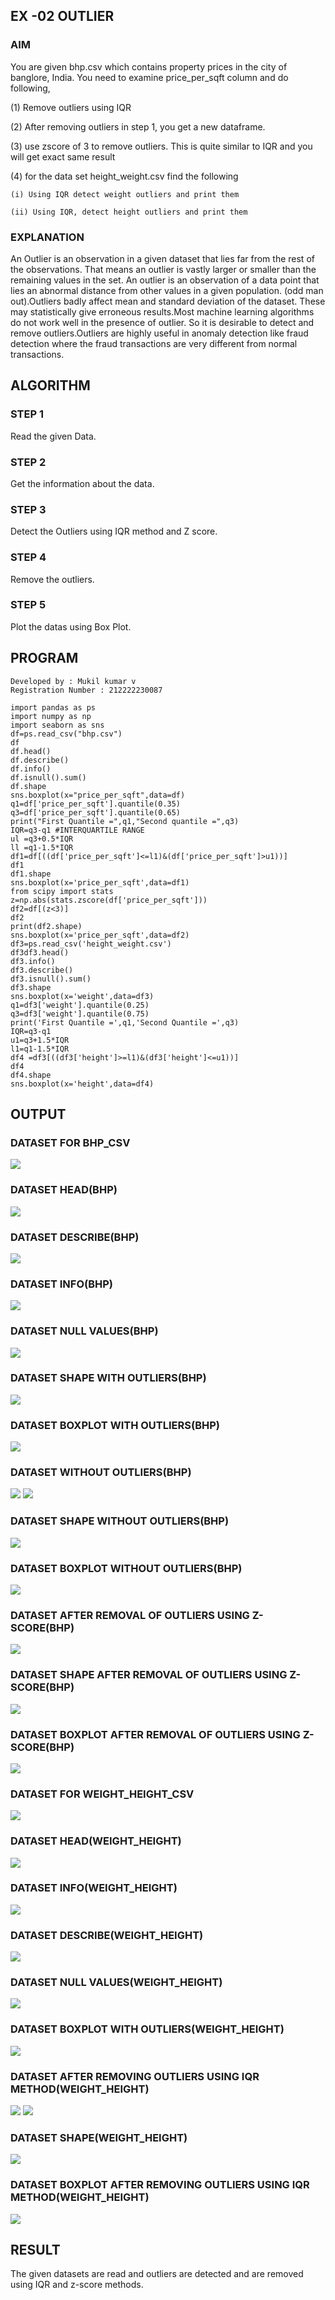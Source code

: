 ## EX -02 OUTLIER

### AIM
You are given bhp.csv which contains property prices in the city of banglore, India. You need to examine price_per_sqft column and do following,

(1) Remove outliers using IQR 

(2) After removing outliers in step 1, you get a new dataframe.

(3) use zscore of 3 to remove outliers. This is quite similar to IQR and you will get exact same result

(4) for the data set height_weight.csv find the following

    (i) Using IQR detect weight outliers and print them

    (ii) Using IQR, detect height outliers and print them
 
### EXPLANATION
   
 An Outlier is an observation in a given dataset that lies far from the rest of the observations. That means an outlier is vastly larger or smaller than the remaining values in the set. An outlier is an observation of a data point that lies an abnormal distance from other values in a given population. (odd man out).Outliers badly affect mean and standard deviation of the dataset. These may statistically give erroneous results.Most machine learning algorithms do not work well in the presence of outlier. So it is desirable to detect and remove outliers.Outliers are highly useful in anomaly detection like fraud detection where the fraud transactions are very different from normal transactions.  

## ALGORITHM

### STEP 1
Read the given Data.

### STEP 2
Get the information about the data.

### STEP 3
Detect the Outliers using IQR method and Z score.

### STEP 4
Remove the outliers.

### STEP 5
Plot the datas using Box Plot.

## PROGRAM

```
Developed by : Mukil kumar v
Registration Number : 212222230087
```
```
import pandas as ps
import numpy as np
import seaborn as sns
df=ps.read_csv("bhp.csv")
df
df.head()
df.describe()
df.info()
df.isnull().sum()
df.shape
sns.boxplot(x="price_per_sqft",data=df)
q1=df['price_per_sqft'].quantile(0.35)
q3=df['price_per_sqft'].quantile(0.65)
print("First Quantile =",q1,"Second quantile =",q3)
IQR=q3-q1 #INTERQUARTILE RANGE
ul =q3+0.5*IQR
ll =q1-1.5*IQR
df1=df[((df['price_per_sqft']<=l1)&(df['price_per_sqft']>u1))]
df1
df1.shape
sns.boxplot(x='price_per_sqft',data=df1)
from scipy import stats
z=np.abs(stats.zscore(df['price_per_sqft']))
df2=df[(z<3)]
df2
print(df2.shape)
sns.boxplot(x='price_per_sqft',data=df2)
df3=ps.read_csv('height_weight.csv')
df3df3.head()
df3.info()
df3.describe()
df3.isnull().sum()
df3.shape
sns.boxplot(x='weight',data=df3)
q1=df3['weight'].quantile(0.25)
q3=df3['weight'].quantile(0.75)
print('First Quantile =',q1,'Second Quantile =',q3)
IQR=q3-q1
u1=q3+1.5*IQR
l1=q1-1.5*IQR
df4 =df3[((df3['height']>=l1)&(df3['height']<=u1))]
df4
df4.shape
sns.boxplot(x='height',data=df4)
```
## OUTPUT
### DATASET FOR BHP_CSV
![](./img/1.png)
### DATASET HEAD(BHP)
![](./2.png)
### DATASET DESCRIBE(BHP)
![](./3.png)
### DATASET INFO(BHP)
![](./4.png)
### DATASET NULL VALUES(BHP)
![](./5.png)
### DATASET SHAPE WITH OUTLIERS(BHP)
![](./6.png)
### DATASET BOXPLOT WITH OUTLIERS(BHP)
![](./7.png)
### DATASET WITHOUT OUTLIERS(BHP)
![](./8.png)
![](./25.png)
### DATASET SHAPE WITHOUT OUTLIERS(BHP)
![](./26.png)
### DATASET BOXPLOT WITHOUT OUTLIERS(BHP)
![](./27.png)
### DATASET AFTER REMOVAL OF OUTLIERS USING Z-SCORE(BHP)
![](./12.png)
### DATASET SHAPE AFTER REMOVAL OF OUTLIERS USING Z-SCORE(BHP)
![](./13.png)
### DATASET BOXPLOT AFTER REMOVAL OF OUTLIERS USING Z-SCORE(BHP)
![](./14.png)
### DATASET FOR WEIGHT_HEIGHT_CSV
![](./15.png)
### DATASET HEAD(WEIGHT_HEIGHT)
![](./16.png)
### DATASET INFO(WEIGHT_HEIGHT)
![](./17.png)
### DATASET DESCRIBE(WEIGHT_HEIGHT)
![](./18.png)
### DATASET NULL VALUES(WEIGHT_HEIGHT)
![](./19.png)
### DATASET BOXPLOT WITH OUTLIERS(WEIGHT_HEIGHT)
![](./20.png)
### DATASET AFTER REMOVING OUTLIERS USING IQR METHOD(WEIGHT_HEIGHT)
![](./22.png)
![](./21.png)
### DATASET SHAPE(WEIGHT_HEIGHT)
![](./23.png)
### DATASET BOXPLOT AFTER REMOVING OUTLIERS USING IQR METHOD(WEIGHT_HEIGHT)
![](./24.png)

## RESULT
The given datasets are read and outliers are detected and are removed using IQR and z-score methods.
